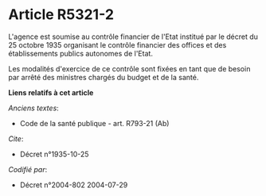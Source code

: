 # Article R5321-2

L'agence est soumise au contrôle financier de l'Etat institué par le décret du 25 octobre 1935 organisant le contrôle
financier des offices et des établissements publics autonomes de l'Etat.

Les modalités d'exercice de ce contrôle sont fixées en tant que de besoin par arrêté des ministres chargés du budget et de la
santé.

**Liens relatifs à cet article**

_Anciens textes_:

  - Code de la santé publique - art. R793-21 (Ab)

_Cite_:

  - Décret n°1935-10-25

_Codifié par_:

  - Décret n°2004-802 2004-07-29
